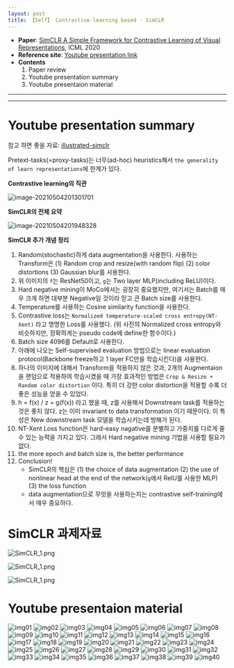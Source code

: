```yaml
---
layout: post
title: 【Self】 Contrastive-learning based - SimCLR
---
```


- **Paper**: [SimCLR A Simple Framework for Contrastive Learning of Visual Representations](https://arxiv.org/pdf/2002.05709.pdf), ICML 2020 
- **Reference site**:  [Youtube presentation link](https://www.youtube.com/watch?v=FWhM3juUM6s)
- **Contents**
  1. Paper review
  2. Youtube presentation summary
  3. Youtube presentaion material





---

---

# Youtube presentation summary

참고 하면 좋을 자료: [illustrated-simclr](https://amitness.com/2020/03/illustrated-simclr/)

Pretext-tasks(=proxy-tasks)는 너무(ad-hoc) heuristics해서 `the generality of learn representations`에 한계가 있다. 

**Contrastive learning의 직관**

![image-20210504201301701](https://github.com/junha1125/Imgaes_For_GitBlog/blob/master/Typora-rcv/image-20210504201301701.png?raw=tru)

**SimCLR의 전체 요약**

![image-20210504201948328](https://github.com/junha1125/Imgaes_For_GitBlog/blob/master/Typora-rcv/image-20210504201948328.png?raw=tru)

**SimCLR 추가 개념 정리**

1. Random(stochastic)하게 data augmentation을 사용한다. 사용하는 Transform은 (1) Random crop and resize(with random flip) (2) color distortions (3) Gaussian blur를 사용한다. 
2. 위 이미지의 `f`는 ResNet50이고, `g`는 Two layer MLP(including ReLU)이다. 
3. Hard negative mining이 MoCo에서는 굉장히 중요했지만, 여기서는 Batch를 매우 크게 하면 대부분 Negative일 것이라 믿고 큰 Batch size를 사용한다. 
4. Temperature를 사용하는 Cosine similarity function을 사용한다.
5. Contrastive loss는 `Normalized temperature-scaled cross entropy(NT-Xent)` 라고 명명한 Loss를 사용했다. (위 사진의 Normalized cross entropy와 비슷하지만, 정확하게는 pseudo code에 define한 함수이다.)
6. Batch size 4096를 Default로 사용한다. 
7. 아래에 나오는 Self-supervised evaluation 방법으로는 linear evaluation protocol(Backbone freeze하고 1 layer FC만을 학습시킨다)을 사용한다. 
8. 하나의 이미지에 대해서 Transform을 적용하지 않은 것과, 2개의 Augmentaion을 랜덤으로 적용하여 학습시켰을 때 가장 효과적인 방법은 `Crop & Resize + Random color distortion` 이다. 특히 더 강한 color distortion을 적용할 수록 더 좋은 성능을 얻을 수 있었다. 
9. h = f(x) / z = g(f(x)) 라고 했을 때, z를 사용해서 Downstream task를 적용하는 것은 좋지 않다. z는 이미 invariant to data transformation 이기 때문이다. 이 특성은 New downstream task 모델을 학습시키는데 방해가 된다. 
10. NT-Xent Loss function은 hard-easy nagative를 분별하고 가중치를 다르게 줄 수 있는 능력을 가지고 있다. 그래서 Hard negative mining 기법을 사용할 필요가 없다.
11. the more epoch and batch size is, the better performance
12. Conclusion!
    - SimCLR의 핵심은 (1) the choice of data augmentation (2) the use of nonlinear head at the end of the network(`g`에서 RelU를 사용한 MLP) (3) the loss function
    - data augmentation으로 무엇을 사용하는지는 contrastive self-training에서 매우 중요하다.



# SimCLR 과제자료

![SimCLR_1.png](https://github.com/junha1125/Imgaes_For_GitBlog/blob/master/2021-6/SimCLR.png/SimCLR_1.png?raw=true)

![SimCLR_1.png](https://github.com/junha1125/Imgaes_For_GitBlog/blob/master/2021-6/SimCLR.png/SimCLR_2.png?raw=true)

![SimCLR_1.png](https://github.com/junha1125/Imgaes_For_GitBlog/blob/master/2021-6/SimCLR.png/SimCLR_3.png?raw=true)



# Youtube presentaion material
![img01](https://github.com/junha1125/Imgaes_For_GitBlog/blob/master/2021-5/9_SimCLR-Youtube/9_SimCLR-Youtube-01.png?raw=true)
![img02](https://github.com/junha1125/Imgaes_For_GitBlog/blob/master/2021-5/9_SimCLR-Youtube/9_SimCLR-Youtube-02.png?raw=true)
![img03](https://github.com/junha1125/Imgaes_For_GitBlog/blob/master/2021-5/9_SimCLR-Youtube/9_SimCLR-Youtube-03.png?raw=true)
![img04](https://github.com/junha1125/Imgaes_For_GitBlog/blob/master/2021-5/9_SimCLR-Youtube/9_SimCLR-Youtube-04.png?raw=true)
![img05](https://github.com/junha1125/Imgaes_For_GitBlog/blob/master/2021-5/9_SimCLR-Youtube/9_SimCLR-Youtube-05.png?raw=true)
![img06](https://github.com/junha1125/Imgaes_For_GitBlog/blob/master/2021-5/9_SimCLR-Youtube/9_SimCLR-Youtube-06.png?raw=true)
![img07](https://github.com/junha1125/Imgaes_For_GitBlog/blob/master/2021-5/9_SimCLR-Youtube/9_SimCLR-Youtube-07.png?raw=true)
![img08](https://github.com/junha1125/Imgaes_For_GitBlog/blob/master/2021-5/9_SimCLR-Youtube/9_SimCLR-Youtube-08.png?raw=true)
![img09](https://github.com/junha1125/Imgaes_For_GitBlog/blob/master/2021-5/9_SimCLR-Youtube/9_SimCLR-Youtube-09.png?raw=true)
![img10](https://github.com/junha1125/Imgaes_For_GitBlog/blob/master/2021-5/9_SimCLR-Youtube/9_SimCLR-Youtube-10.png?raw=true)
![img11](https://github.com/junha1125/Imgaes_For_GitBlog/blob/master/2021-5/9_SimCLR-Youtube/9_SimCLR-Youtube-11.png?raw=true)
![img12](https://github.com/junha1125/Imgaes_For_GitBlog/blob/master/2021-5/9_SimCLR-Youtube/9_SimCLR-Youtube-12.png?raw=true)
![img13](https://github.com/junha1125/Imgaes_For_GitBlog/blob/master/2021-5/9_SimCLR-Youtube/9_SimCLR-Youtube-13.png?raw=true)
![img14](https://github.com/junha1125/Imgaes_For_GitBlog/blob/master/2021-5/9_SimCLR-Youtube/9_SimCLR-Youtube-14.png?raw=true)
![img15](https://github.com/junha1125/Imgaes_For_GitBlog/blob/master/2021-5/9_SimCLR-Youtube/9_SimCLR-Youtube-15.png?raw=true)
![img16](https://github.com/junha1125/Imgaes_For_GitBlog/blob/master/2021-5/9_SimCLR-Youtube/9_SimCLR-Youtube-16.png?raw=true)
![img17](https://github.com/junha1125/Imgaes_For_GitBlog/blob/master/2021-5/9_SimCLR-Youtube/9_SimCLR-Youtube-17.png?raw=true)
![img18](https://github.com/junha1125/Imgaes_For_GitBlog/blob/master/2021-5/9_SimCLR-Youtube/9_SimCLR-Youtube-18.png?raw=true)
![img19](https://github.com/junha1125/Imgaes_For_GitBlog/blob/master/2021-5/9_SimCLR-Youtube/9_SimCLR-Youtube-19.png?raw=true)
![img20](https://github.com/junha1125/Imgaes_For_GitBlog/blob/master/2021-5/9_SimCLR-Youtube/9_SimCLR-Youtube-20.png?raw=true)
![img21](https://github.com/junha1125/Imgaes_For_GitBlog/blob/master/2021-5/9_SimCLR-Youtube/9_SimCLR-Youtube-21.png?raw=true)
![img22](https://github.com/junha1125/Imgaes_For_GitBlog/blob/master/2021-5/9_SimCLR-Youtube/9_SimCLR-Youtube-22.png?raw=true)
![img23](https://github.com/junha1125/Imgaes_For_GitBlog/blob/master/2021-5/9_SimCLR-Youtube/9_SimCLR-Youtube-23.png?raw=true)
![img24](https://github.com/junha1125/Imgaes_For_GitBlog/blob/master/2021-5/9_SimCLR-Youtube/9_SimCLR-Youtube-24.png?raw=true)
![img25](https://github.com/junha1125/Imgaes_For_GitBlog/blob/master/2021-5/9_SimCLR-Youtube/9_SimCLR-Youtube-25.png?raw=true)
![img26](https://github.com/junha1125/Imgaes_For_GitBlog/blob/master/2021-5/9_SimCLR-Youtube/9_SimCLR-Youtube-26.png?raw=true)
![img27](https://github.com/junha1125/Imgaes_For_GitBlog/blob/master/2021-5/9_SimCLR-Youtube/9_SimCLR-Youtube-27.png?raw=true)
![img28](https://github.com/junha1125/Imgaes_For_GitBlog/blob/master/2021-5/9_SimCLR-Youtube/9_SimCLR-Youtube-28.png?raw=true)
![img29](https://github.com/junha1125/Imgaes_For_GitBlog/blob/master/2021-5/9_SimCLR-Youtube/9_SimCLR-Youtube-29.png?raw=true)
![img30](https://github.com/junha1125/Imgaes_For_GitBlog/blob/master/2021-5/9_SimCLR-Youtube/9_SimCLR-Youtube-30.png?raw=true)
![img31](https://github.com/junha1125/Imgaes_For_GitBlog/blob/master/2021-5/9_SimCLR-Youtube/9_SimCLR-Youtube-31.png?raw=true)
![img32](https://github.com/junha1125/Imgaes_For_GitBlog/blob/master/2021-5/9_SimCLR-Youtube/9_SimCLR-Youtube-32.png?raw=true)
![img33](https://github.com/junha1125/Imgaes_For_GitBlog/blob/master/2021-5/9_SimCLR-Youtube/9_SimCLR-Youtube-33.png?raw=true)
![img34](https://github.com/junha1125/Imgaes_For_GitBlog/blob/master/2021-5/9_SimCLR-Youtube/9_SimCLR-Youtube-34.png?raw=true)
![img35](https://github.com/junha1125/Imgaes_For_GitBlog/blob/master/2021-5/9_SimCLR-Youtube/9_SimCLR-Youtube-35.png?raw=true)
![img36](https://github.com/junha1125/Imgaes_For_GitBlog/blob/master/2021-5/9_SimCLR-Youtube/9_SimCLR-Youtube-36.png?raw=true)
![img37](https://github.com/junha1125/Imgaes_For_GitBlog/blob/master/2021-5/9_SimCLR-Youtube/9_SimCLR-Youtube-37.png?raw=true)
![img38](https://github.com/junha1125/Imgaes_For_GitBlog/blob/master/2021-5/9_SimCLR-Youtube/9_SimCLR-Youtube-38.png?raw=true)
![img39](https://github.com/junha1125/Imgaes_For_GitBlog/blob/master/2021-5/9_SimCLR-Youtube/9_SimCLR-Youtube-39.png?raw=true)
![img40](https://github.com/junha1125/Imgaes_For_GitBlog/blob/master/2021-5/9_SimCLR-Youtube/9_SimCLR-Youtube-40.png?raw=true)





















